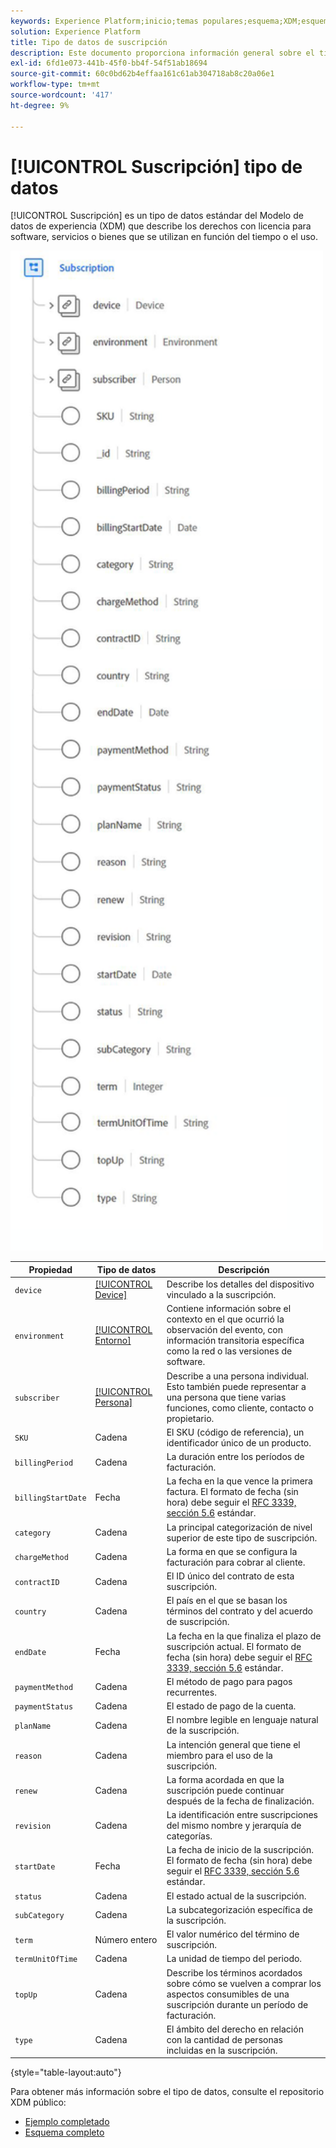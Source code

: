 ```yaml
---
keywords: Experience Platform;inicio;temas populares;esquema;XDM;esquemas;esquemas;suscripción;tipo de datos;tipo de datos;tipo de datos;
solution: Experience Platform
title: Tipo de datos de suscripción
description: Este documento proporciona información general sobre el tipo de datos del Modelo de datos de experiencia de suscripción (XDM).
exl-id: 6fd1e073-441b-45f0-bb4f-54f51ab18694
source-git-commit: 60c0bd62b4effaa161c61ab304718ab8c20a06e1
workflow-type: tm+mt
source-wordcount: '417'
ht-degree: 9%

---
```


# [!UICONTROL Suscripción] tipo de datos

[!UICONTROL Suscripción] es un tipo de datos estándar del Modelo de datos de experiencia (XDM) que describe los derechos con licencia para software, servicios o bienes que se utilizan en función del tiempo o el uso.

<img src="../images/data-types/subscription-data-type.png" width="500" /><br />

| Propiedad | Tipo de datos | Descripción |
| --- | --- | --- |
| `device` | [[!UICONTROL Device]](./device.md) | Describe los detalles del dispositivo vinculado a la suscripción. |
| `environment` | [[!UICONTROL Entorno]](./environment.md) | Contiene información sobre el contexto en el que ocurrió la observación del evento, con información transitoria específica como la red o las versiones de software. |
| `subscriber` | [[!UICONTROL Persona]](./person.md) | Describe a una persona individual. Esto también puede representar a una persona que tiene varias funciones, como cliente, contacto o propietario. |
| `SKU` | Cadena | El SKU (código de referencia), un identificador único de un producto. |
| `billingPeriod` | Cadena | La duración entre los períodos de facturación. |
| `billingStartDate` | Fecha | La fecha en la que vence la primera factura. El formato de fecha (sin hora) debe seguir el [RFC 3339, sección 5.6](https://tools.ietf.org/html/rfc3339#section-5.6) estándar. |
| `category` | Cadena | La principal categorización de nivel superior de este tipo de suscripción. |
| `chargeMethod` | Cadena | La forma en que se configura la facturación para cobrar al cliente. |
| `contractID` | Cadena | El ID único del contrato de esta suscripción. |
| `country` | Cadena | El país en el que se basan los términos del contrato y del acuerdo de suscripción. |
| `endDate` | Fecha | La fecha en la que finaliza el plazo de suscripción actual. El formato de fecha (sin hora) debe seguir el [RFC 3339, sección 5.6](https://tools.ietf.org/html/rfc3339#section-5.6) estándar. |
| `paymentMethod` | Cadena | El método de pago para pagos recurrentes. |
| `paymentStatus` | Cadena | El estado de pago de la cuenta. |
| `planName` | Cadena | El nombre legible en lenguaje natural de la suscripción. |
| `reason` | Cadena | La intención general que tiene el miembro para el uso de la suscripción. |
| `renew` | Cadena | La forma acordada en que la suscripción puede continuar después de la fecha de finalización. |
| `revision` | Cadena | La identificación entre suscripciones del mismo nombre y jerarquía de categorías. |
| `startDate` | Fecha | La fecha de inicio de la suscripción. El formato de fecha (sin hora) debe seguir el [RFC 3339, sección 5.6](https://tools.ietf.org/html/rfc3339#section-5.6) estándar. |
| `status` | Cadena | El estado actual de la suscripción. |
| `subCategory` | Cadena | La subcategorización específica de la suscripción. |
| `term` | Número entero | El valor numérico del término de suscripción. |
| `termUnitOfTime` | Cadena | La unidad de tiempo del periodo. |
| `topUp` | Cadena | Describe los términos acordados sobre cómo se vuelven a comprar los aspectos consumibles de una suscripción durante un período de facturación. |
| `type` | Cadena | El ámbito del derecho en relación con la cantidad de personas incluidas en la suscripción. |

{style="table-layout:auto"}

Para obtener más información sobre el tipo de datos, consulte el repositorio XDM público:

* [Ejemplo completado](https://github.com/adobe/xdm/blob/master/components/datatypes/industry-verticals/subscription.example.1.json)
* [Esquema completo](https://github.com/adobe/xdm/blob/master/components/datatypes/industry-verticals/subscription.schema.json)
